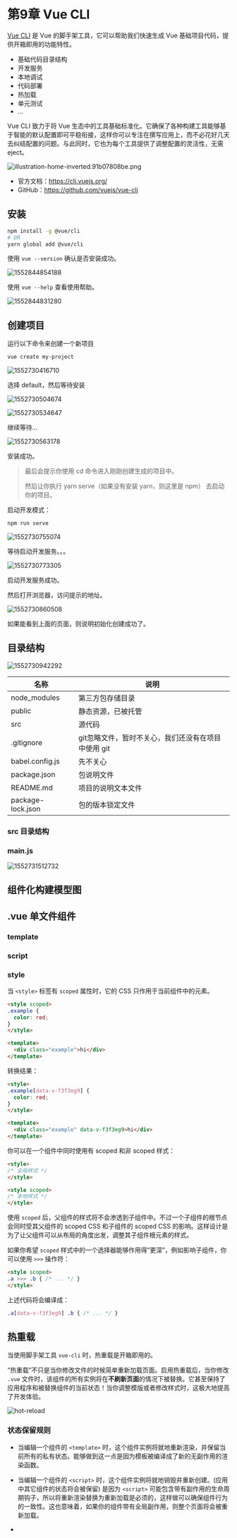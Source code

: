 # 第9章 Vue CLI

[Vue CLI](https://cli.vuejs.org/) 是 Vue 的脚手架工具，它可以帮助我们快速生成 Vue 基础项目代码，提供开箱即用的功能特性。

- 基础代码目录结构
- 开发服务
- 本地调试
- 代码部署
- 热加载
- 单元测试
- ...

Vue CLI 致力于将 Vue 生态中的工具基础标准化。它确保了各种构建工具能够基于智能的默认配置即可平稳衔接，这样你可以专注在撰写应用上，而不必花好几天去纠结配置的问题。与此同时，它也为每个工具提供了调整配置的灵活性，无需 eject。

![illustration-home-inverted.91b07808be.png](./assets/illustration-home-inverted.91b07808be.png)

- 官方文档：https://cli.vuejs.org/
- GitHub：https://github.com/vuejs/vue-cli



## 安装

```bash
npm install -g @vue/cli
# OR
yarn global add @vue/cli
```

使用 `vue --version` 确认是否安装成功。

![1552844854188](./assets/1552844854188.png)

使用 `vue --help` 查看使用帮助。

![1552844831280](./assets/1552844831280.png)

## 创建项目

运行以下命令来创建一个新项目

```bash
vue create my-project
```

![1552730416710](./assets/1552730416710.png)

选择 default，然后等待安装

![1552730504674](./assets/1552730504674.png)

![1552730534647](./assets/1552730534647.png)

继续等待...

![1552730563178](./assets/1552730563178.png)

安装成功。

> 最后会提示你使用 cd 命令进入刚刚创建生成的项目中。
>
> 然后让你执行 yarn serve（如果没有安装 yarn，则这里是 npm） 去启动你的项目。

启动开发模式：

```bash
npm run serve
```

![1552730755074](./assets/1552730755074.png)

等待启动开发服务。。。

![1552730773305](./assets/1552730773305.png)

启动开发服务成功。

然后打开浏览器，访问提示的地址。

![1552730860508](./assets/1552730860508.png)

如果能看到上面的页面，则说明初始化创建成功了。

## 目录结构

![1552730942292](./assets/1552730942292.png)



| 名称              | 说明                                                |
| ----------------- | --------------------------------------------------- |
| node_modules      | 第三方包存储目录                                    |
| public            | 静态资源，已被托管                                  |
| src               | 源代码                                              |
| .gitignore        | git忽略文件，暂时不关心，我们还没有在项目中使用 git |
| babel.config.js   | 先不关心                                            |
| package.json      | 包说明文件                                          |
| README.md         | 项目的说明文本文件                                  |
| package-lock.json | 包的版本锁定文件                                    |

### src 目录结构

###  main.js

![1552731512732](./assets/1552731512732.png)

## 组件化构建模型图

## .vue 单文件组件

### template

### script

### style

当 `<style>` 标签有 `scoped` 属性时，它的 CSS 只作用于当前组件中的元素。

```html
<style scoped>
.example {
  color: red;
}
</style>

<template>
  <div class="example">hi</div>
</template>
```

转换结果：

```html
<style>
.example[data-v-f3f3eg9] {
  color: red;
}
</style>

<template>
  <div class="example" data-v-f3f3eg9>hi</div>
</template>
```

你可以在一个组件中同时使用有 scoped 和非 scoped 样式：

```html
<style>
/* 全局样式 */
</style>

<style scoped>
/* 本地样式 */
</style>
```

使用 `scoped` 后，父组件的样式将不会渗透到子组件中。不过一个子组件的根节点会同时受其父组件的 scoped CSS 和子组件的 scoped CSS 的影响。这样设计是为了让父组件可以从布局的角度出发，调整其子组件根元素的样式。

如果你希望 `scoped` 样式中的一个选择器能够作用得“更深”，例如影响子组件，你可以使用 `>>>` 操作符：

```html
<style scoped>
.a >>> .b { /* ... */ }
</style>
```

上述代码将会编译成：

```css
.a[data-v-f3f3eg9] .b { /* ... */ }
```

## 热重载

当使用脚手架工具 `vue-cli` 时，热重载是开箱即用的。

“热重载”不只是当你修改文件的时候简单重新加载页面。启用热重载后，当你修改 `.vue` 文件时，该组件的所有实例将在**不刷新页面**的情况下被替换。它甚至保持了应用程序和被替换组件的当前状态！当你调整模版或者修改样式时，这极大地提高了开发体验。

![hot-reload](./assets/hot-reload.gif)

### 状态保留规则

- 当编辑一个组件的 `<template>` 时，这个组件实例将就地重新渲染，并保留当前所有的私有状态。能够做到这一点是因为模板被编译成了新的无副作用的渲染函数。

- 当编辑一个组件的 `<script>` 时，这个组件实例将就地销毁并重新创建。(应用中其它组件的状态将会被保留) 是因为 `<script>` 可能包含带有副作用的生命周期钩子，所以将重新渲染替换为重新加载是必须的，这样做可以确保组件行为的一致性。这也意味着，如果你的组件带有全局副作用，则整个页面将会被重新加载。

- <style> 会通过 vue-style-loader 自行热重载，所以它不会影响应用的状态。

## 函数式组件

在一个 `*.vue` 文件中以单文件形式定义的函数式组件，现在对于模板编译、scoped CSS 和热重载也有了良好的支持。

要声明一个应该编译为函数式组件的模板，请将 `functional` 特性添加到模板块中。这样做以后就可以省略 `<script>` 块中的 `functional` 选项。

模板中的表达式会在[函数式渲染上下文](https://cn.vuejs.org/v2/guide/render-function.html#%E5%87%BD%E6%95%B0%E5%BC%8F%E7%BB%84%E4%BB%B6)中求值。这意味着在模板中，prop 需要以 `props.xxx` 的形式访问：

```html
<template functional>
  <div>{{ props.foo }}</div>
</template>
```

你可以在 `parent` 上访问 `Vue.prototype` 全局定义的属性：

```html
<template functional>
  <div>{{ parent.$someProperty }}</div>
</template>
```



## 代码校验

## ECMAScript 6 Module

## 相关命令

```bash
# 启动开发服务
npm run serve

# 项目打包
npm run build

# 代码检查
npm run lint
```
